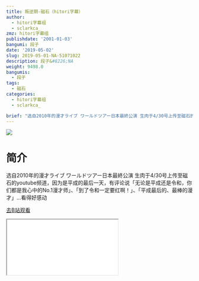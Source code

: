 ```yaml
---
title: 叛逆期-磁石（hitori字幕）
author:
  - hitori字幕组
  - sclarkca_
zmz: hitori字幕组
publishdate: '2001-01-03'
bangumi: 段子
date: '2019-05-02'
slug: 2019-05-01-NA-51071022
description: 段子&#8226;NA
weight: 9498.0
bangumis:
  - 段子
tags:
  - 磁石
categories:
  - hitori字幕组
  - sclarkca_

brief: "选自2010年的漫才ライブ ワールドツアー日本最終公演 生肉于4/30号上传至磁石的youtube频道，因为是平成的最后一天，有评论说「无论是平成还是令和，你们都是我心中的No.1漫才师」、「到了令和一定要红啊！」、「平成最后的、最棒的漫才」…看得好感动"
---
```

![](https://i.imgur.com/93nP2FR.jpg)
# 简介  
选自2010年的漫才ライブ ワールドツアー日本最終公演
生肉于4/30号上传至磁石的youtube频道，因为是平成的最后一天，有评论说「无论是平成还是令和，你们都是我心中的No.1漫才师」、「到了令和一定要红啊！」、「平成最后的、最棒的漫才」…看得好感动  

[去B站观看](https://www.bilibili.com/video/av51071022/)
<div class ="resp-container"><iframe class="testiframe" src="//player.bilibili.com/player.html?aid=51071022"", scrolling="no", allowfullscreen="true" > </iframe></div> 
